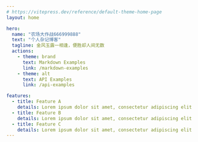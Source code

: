 ```yaml
---
# https://vitepress.dev/reference/default-theme-home-page
layout: home

hero:
  name: "农场大作战666999888"
  text: "个人杂记博客"
  tagline: 金风玉露一相逢，便胜却人间无数
  actions:
    - theme: brand
      text: Markdown Examples
      link: /markdown-examples
    - theme: alt
      text: API Examples
      link: /api-examples

features:
  - title: Feature A
    details: Lorem ipsum dolor sit amet, consectetur adipiscing elit
  - title: Feature B
    details: Lorem ipsum dolor sit amet, consectetur adipiscing elit
  - title: Feature C
    details: Lorem ipsum dolor sit amet, consectetur adipiscing elit
---
```


